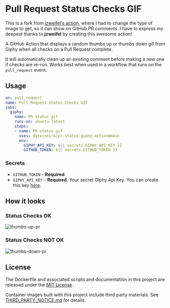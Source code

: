 # Pull Request Status Checks GIF

This is a fork from [jzweifel's action](https://github.com/jzweifel/pr-status-giphy-action), where I had to change the type of image to get, so it can show on GitHub PR comments.
I have to express my deepest thanks to **jzweifel** by creating this awesome action!

A GitHub Action that displays a random thumbs up or thumbs down gif from Giphy when all checks on a Pull Request complete.

It will automatically clean up an existing comment before making a new one if checks are re-run.
Works best when used in a workflow that runs on the `pull_request` event.

## Usage

```yaml
on: pull_request
name: Pull Request Status Checks GIF
jobs:
  giphy:
    name: PR status gif
    runs-on: ubuntu-latest
    steps:
    - name: PR status gif
      uses: dgteixeira/pr-status-giphy-action@main
      env:
        GIPHY_API_KEY: ${{ secrets.GIPHY_API_KEY }}
        GITHUB_TOKEN: ${{ secrets.GITHUB_TOKEN }}
```

### Secrets

- `GITHUB_TOKEN` - **Required**.
- `GIPHY_API_KEY` - **Required**. Your secret Giphy Api Key. You can create this key [here](https://developers.giphy.com/dashboard/?create=true).

## How it looks

### Status Checks OK

![thumbs-up-pr](media/thumbs-up-pr.gif)

### Status Checks NOT OK

![thumbs-down-pr](media/thumbs-down-pr.gif)

## License

The Dockerfile and associated scripts and documentation in this project are released under the [MIT License](LICENSE).

Container images built with this project include third party materials. See [THIRD_PARTY_NOTICE.md](THIRD_PARTY_NOTICE.md) for details.

